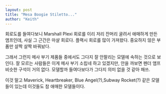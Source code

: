 ```yaml
---
layout: post
title: "Mesa Boogie Stiletto..."
author: "Keith"
---
```



회로도를 들여다보니 Marshall Plexi 회로를 이리 저리 잔머리 굴려서 애매하게 만든 앰프인데, 사실 그 근간은 마샬 회로다. 플랙시 회로를 많이 가져왔다. 중요하지 않은 부품만 살짝 살짝 바꿔놨다. 




그래서 그런지 메사 부기 제품들 중에서도 그다지 잘 안팔리는 모델에 속하는 것으로 보인다. 잘 모르는 사람들은 이게 메사 부기 소립네 하고 있겠지만, 안을 까보면 펜더 앰프 비슷한 구석이 거의 없다. 모델할까 들여다보다가 그다지 의미 없을 것 같아 패쓰.




이것 말고 Maverick, Heartbreaker, Blue Angel(?),Subway Rocket(?) 같은 모델 들이 있는데 이것들도 참 애매한 모델들이다.


